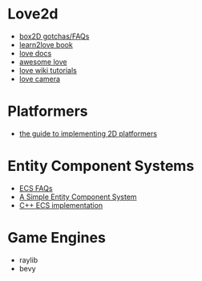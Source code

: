 # Love2d
- [box2D gotchas/FAQs](http://www.iforce2d.net/b2dtut/gotchas)
- [learn2love book](https://rvagamejams.com/learn2love/)
- [love docs](https://love2d.org/wiki/love)
- [awesome love](https://github.com/love2d-community/awesome-love2d/blob/master/README.md)
- [love wiki tutorials](https://love2d.org/wiki/Category:Tutorials)
- [love camera](https://ebens.me/post/cameras-in-love2d-part-1-the-basics)

# Platformers
- [the guide to implementing 2D platformers](http://higherorderfun.com/blog/2012/05/20/the-guide-to-implementing-2d-platformers/)

# Entity Component Systems
- [ECS FAQs](https://github.com/SanderMertens/ecs-faq)
- [A Simple Entity Component System](https://austinmorlan.com/posts/entity_component_system/)
- [C++ ECS implementation](https://github.com/SanderMertens/flecs)

# Game Engines
- raylib
- bevy
